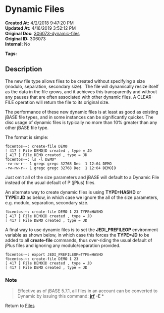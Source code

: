 
# Dynamic Files

**Created At:** 4/2/2018 9:47:20 PM  
**Updated At:** 4/16/2019 3:52:12 PM  
**Original Doc:** [306073-dynamic-files](https://docs.jbase.com/42462-distributed-files/306073-dynamic-files)  
**Original ID:** 306073  
**Internal:** No  

**Tags:**
<badge text='resize' vertical='middle' />
<badge text='auto resize' vertical='middle' />
<badge text='no maintenance' vertical='middle' />
<badge text='dynamic' vertical='middle' />
<badge text='resilient' vertical='middle' />
<badge text='jr' vertical='middle' />
<badge text='jrscan' vertical='middle' />

## Description

The new file type allows files to be created without specifying a size (modulo, separation, secondary size).  The file will dynamically resize itself as the data in the file grows, and it achieves this transparently and without any pauses that are often associated with other dynamic files. A CLEAR-FILE operation will return the file to its original size.

The performance of these new dynamic files is at least as good as existing jBASE file types, and in some instances can be significantly quicker. The disc usage of dynamic files is typically no more than 10% greater than any other jBASE file type.

The format is simple:

```
fbcentos-~: create-file DEMO
[ 417 ] File DEMO]D created , type = JD
[ 417 ] File DEMO created , type = JD
fbcentos-~: ls -l DEMO*
-rw-rw-r-- 1 gregc gregc 32768 Dec  1 12:04 DEMO
-rw-rw-r-- 1 gregc gregc 32768 Dec  1 12:04 DEMO]D
```

Just omit all of the size parameters and jBASE will default to a Dynamic File instead of the usual default of P (jPlus) files.

An alternate way to create dynamic files is using **TYPE=HASHD** or **TYPE=JD** as below, in which case we ignore the all of the size parameters, e.g. modulo, separation, secondary size.

```
fbcentos-~: create-file DEMO 1 23 TYPE=HASHD
[ 417 ] File DEMO]D created , type = JD
[ 417 ] File DEMO created , type = JD
```

A final way to use dynamic files is to set the **JEDI\_PREFILEOP** environment variable as shown below, in which case this forces the **TYPE=JD** to be added to all **create-file** commands, thus over-riding the usual default of jPlus files and ignoring any modulo/separation provided.

```
fbcentos-~: export JEDI_PREFILEOP=TYPE=HASHD
fbcentos-~: create-file DEMO 1 23
[ 417 ] File DEMO]D created , type = JD
[ 417 ] File DEMO created , type = JD
```

### Note
>
> Effective as of jBASE 5.7.1, all files in an account can be converted to Dynamic by issuing this command: [**jrf**](./../jrf) **-E \***

Return to [Files](./../jbase-files)
